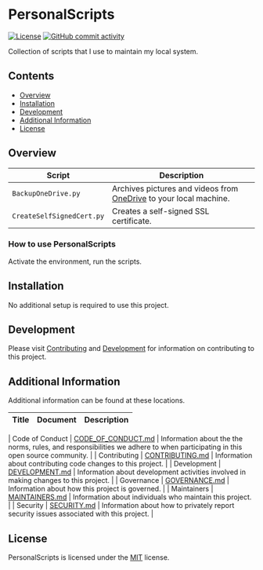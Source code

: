 # PersonalScripts

<!-- BEGIN: Exclude Package -->
<!-- [BEGIN] Badges -->
[![License](https://img.shields.io/github/license/davidbrownell/PersonalScripts?color=dark-green)](https://github.com/davidbrownell/PersonalScripts/blob/master/LICENSE.txt)
[![GitHub commit activity](https://img.shields.io/github/commit-activity/y/davidbrownell/PersonalScripts?color=dark-green)](https://github.com/davidbrownell/PersonalScripts/commits/main/)
<!-- [END] Badges -->
<!-- END: Exclude Package -->

Collection of scripts that I use to maintain my local system.

<!-- BEGIN: Exclude Package -->
## Contents
- [Overview](#overview)
- [Installation](#installation)
- [Development](#development)
- [Additional Information](#additional-information)
- [License](#license)
<!-- END: Exclude Package -->

## Overview
| Script | Description |
| --- | --- |
| `BackupOneDrive.py` | Archives pictures and videos from [OneDrive](https://https://onedrive.live.com/) to your local machine. |
| `CreateSelfSignedCert.py` | Creates a self-signed SSL certificate. |

### How to use PersonalScripts
Activate the environment, run the scripts.

<!-- BEGIN: Exclude Package -->
## Installation
<!-- [BEGIN] Installation -->
No additional setup is required to use this project.
<!-- [END] Installation -->

## Development
<!-- [BEGIN] Development -->
Please visit [Contributing](https://github.com/davidbrownell/PersonalScripts/blob/main/CONTRIBUTING.md) and [Development](https://github.com/davidbrownell/PersonalScripts/blob/main/DEVELOPMENT.md) for information on contributing to this project.<!-- [END] Development -->

<!-- END: Exclude Package -->

## Additional Information
Additional information can be found at these locations.

| Title | Document | Description |
| --- | --- | --- |
<!-- [BEGIN] Additional Information -->
| Code of Conduct | [CODE_OF_CONDUCT.md](https://github.com/davidbrownell/PersonalScripts/blob/main/CODE_OF_CONDUCT.md) | Information about the the norms, rules, and responsibilities we adhere to when participating in this open source community. |
| Contributing | [CONTRIBUTING.md](https://github.com/davidbrownell/PersonalScripts/blob/main/CONTRIBUTING.md) | Information about contributing code changes to this project. |
| Development | [DEVELOPMENT.md](https://github.com/davidbrownell/PersonalScripts/blob/main/DEVELOPMENT.md) | Information about development activities involved in making changes to this project. |
| Governance | [GOVERNANCE.md](https://github.com/davidbrownell/PersonalScripts/blob/main/GOVERNANCE.md) | Information about how this project is governed. |
| Maintainers | [MAINTAINERS.md](https://github.com/davidbrownell/PersonalScripts/blob/main/MAINTAINERS.md) | Information about individuals who maintain this project. |
| Security | [SECURITY.md](https://github.com/davidbrownell/PersonalScripts/blob/main/SECURITY.md) | Information about how to privately report security issues associated with this project. |
<!-- [END] Additional Information -->

## License

PersonalScripts is licensed under the <a href="https://choosealicense.com/licenses/mit/" target="_blank">MIT</a> license.
